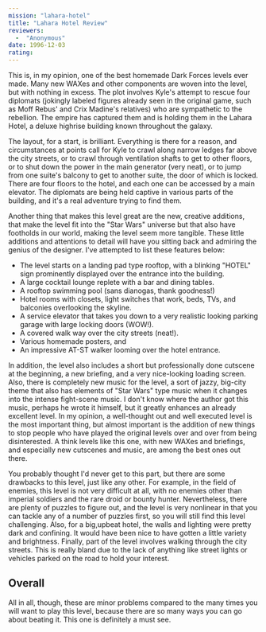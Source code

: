 ```yaml
---
mission: "lahara-hotel"
title: "Lahara Hotel Review"
reviewers: 
  -  "Anonymous"
date: 1996-12-03
rating:
---
```


This is, in my opinion, one of the best homemade Dark Forces levels ever made. Many new WAXes and other components are woven into the level, but with nothing in excess. The plot involves Kyle's attempt to rescue four diplomats (jokingly labeled figures already seen in the original game, such as Moff Rebus' and Crix Madine's relatives) who are sympathetic to the rebellion. The empire has captured them and is holding them in the Lahara Hotel, a deluxe highrise building known throughout the galaxy.

The layout, for a start, is brilliant. Everything is there for a reason, and circumstances at points call for Kyle to crawl along narrow ledges far above the city streets, or to crawl through ventilation shafts to get to other floors, or to shut down the power in the main generator (very neat), or to jump from one suite's balcony to get to another suite, the door of which is locked. There are four floors to the hotel, and each one can be accessed by a main elevator. The diplomats are being held captive in various parts of the building, and it's a real adventure trying to find them.

Another thing that makes this level great are the new, creative additions, that make the level fit into the "Star Wars" universe but that also have footholds in our world, making the level seem more tangible. These little additions and attentions to detail will have you sitting back and admiring the genius of the designer. I've attempted to list these features below:

* The level starts on a landing pad type rooftop, with a blinking "HOTEL" sign prominently displayed over the entrance into the building.
* A large cocktail lounge replete with a bar and dining tables.
* A rooftop swimming pool (sans dianogas, thank goodness!)
* Hotel rooms with closets, light switches that work, beds, TVs, and balconies overlooking the skyline.
* A service elevator that takes you down to a very realistic looking parking garage with large locking doors (WOW!).
* A covered walk way over the city streets (neat!).
* Various homemade posters, and
* An impressive AT-ST walker looming over the hotel entrance.

In addition, the level also includes a short but professionally done cutscene at the beginning, a new briefing, and a very nice-looking loading screen. Also, there is completely new music for the level, a sort of jazzy, big-city theme that also has elements of "Star Wars" type music when it changes into the intense fight-scene music. I don't know where the author got this music, perhaps he wrote it himself, but it greatly enhances an already excellent level. In my opinion, a well-thought out and well executed level is the most important thing, but almost important is the addition of new things to stop people who have played the original levels over and over from being disinterested. A think levels like this one, with new WAXes and briefings, and especially new cutscenes and music, are among the best ones out there.

You probably thought I'd never get to this part, but there are some drawbacks to this level, just like any other. For example, in the field of enemies, this level is not very difficult at all, with no enemies other than imperial soldiers and the rare droid or bounty hunter. Nevertheless, there are plenty of puzzles to figure out, and the level is very nonlinear in that you can tackle any of a number of puzzles first, so you will still find this level challenging. Also, for a big,upbeat hotel, the walls and lighting were pretty dark and confining. It would have been nice to have gotten a little variety and brightness. Finally, part of the level involves walking through the city streets. This is really bland due to the lack of anything like street lights or vehicles parked on the road to hold your interest.

## Overall

All in all, though, these are minor problems compared to the many times you will want to play this level, because there are so many ways you can go about beating it. This one is definitely a must see.